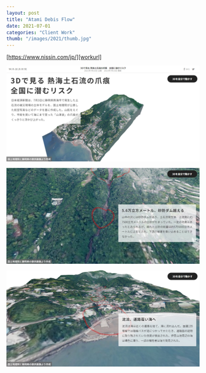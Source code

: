 ```yaml
---
layout: post
title: "Atami Debis Flow"
date: 2021-07-01
categories: "Client Work"
thumb: "/images/2021/thumb.jpg"
---
```


[https://www.nissin.com/jp/][workurl]

[![nikkei](/images/2021/02.jpg)][workUrl]

[![nikkei](/images/2021/03.jpg)][workUrl]

[![nikkei](/images/2021/04.jpg)][workUrl]



[workurl]: https://vdata.nikkei.com/newsgraphics/atami-debris-flow-map/
